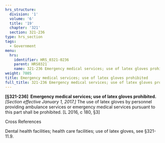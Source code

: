 ```yaml
---
hrs_structure:
  division: '1'
  volume: '6'
  title: '19'
  chapter: '321'
  section: 321-236
type: hrs_section
tags:
  - Government
menu:
  hrs:
    identifier: HRS_0321-0236
    parent: HRS0321
    name: 321-236 Emergency medical services; use of latex gloves prohibited
weight: 7805
title: Emergency medical services; use of latex gloves prohibited
full_title: 321-236 Emergency medical services; use of latex gloves prohibited
---
```

**[§321-236]  Emergency medical services; use of latex gloves prohibited.** _[Section effective January 1, 2017.]_ The use of latex gloves by personnel providing ambulance services or emergency medical services pursuant to this part shall be prohibited. [L 2016, c 180, §3]

Cross References

Dental health facilities; health care facilities; use of latex gloves, see §321-11.9.